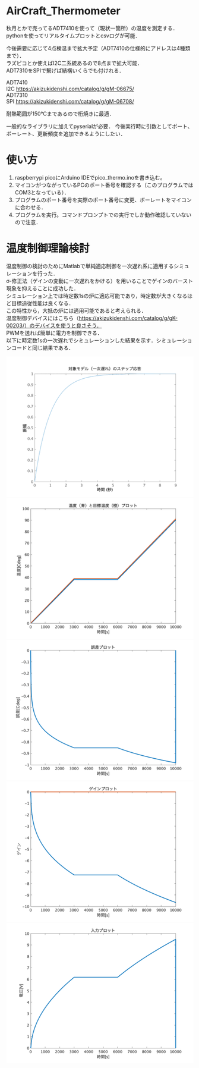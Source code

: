 # AirCraft_Thermometer

秋月とかで売ってるADT7410を使って（現状一箇所）の温度を測定する．  
pythonを使ってリアルタイムプロットとcsvログが可能．

今後需要に応じて4点検温まで拡大予定（ADT7410の仕様的にアドレスは4種類まで）．  
ラズピコとか使えばI2C二系統あるので8点まで拡大可能．  
ADT7310をSPIで繋げば結構いくらでも付けれる．

ADT7410  
I2C https://akizukidenshi.com/catalog/g/gM-06675/  
ADT7310  
SPI https://akizukidenshi.com/catalog/g/gM-06708/

耐熱範囲が150℃まであるので桁焼きに最適．

一般的なライブラリに加えてpyserialが必要．
今後実行時に引数としてポート、ボーレート、更新頻度を追加できるようにしたい．


# 使い方

1. raspberrypi picoにArduino IDEでpico_thermo.inoを書き込む。
2. マイコンがつながっているPCのポート番号を確認する（このプログラムではCOM3となっている）．
3. プログラムのポート番号を実際のポート番号に変更、ボーレートをマイコンに合わせる．
4. プログラムを実行。コマンドプロンプトでの実行でしか動作確認していないので注意．   


# 温度制御理論検討
温度制御の検討のためにMatlabで単純適応制御を一次遅れ系に適用するシミュレーションを行った．  
σ-修正法（ゲインの変動に一次遅れをかける）を用いることでゲインのバースト現象を抑えることに成功した．  
シミュレーション上では時定数1sの炉に適応可能であり，時定数が大きくなるほど目標追従性能は良くなる．  
この特性から，大抵の炉には適用可能であると考えられる．  
温度制御デバイスにはこちら（https://akizukidenshi.com/catalog/g/gK-00203/）のデバイスを使うと良さそう．  
PWMを送れば簡単に電力を制御できる．  
以下に時定数1sの一次遅れでシミュレーションした結果を示す．シミュレーションコードと同じ結果である．

![一次遅れ](/fig/rag.png)  
![温度](/fig/temp.png)  
![誤差](/fig/error.png)  
![ゲイン](/fig/gain.png)  
![入力](/fig/input.png)  